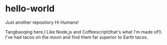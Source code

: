 # hello-world
Just another repository 
Hi Humans!

Tangbaoqing here,I Like Node,js and Coffeescript(that's what I'm made of!).
I've had tacos on the moon and find them far superior to Earth tacos.
